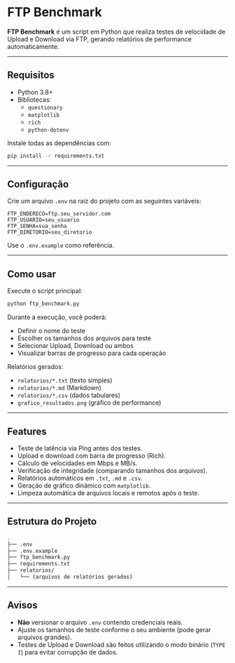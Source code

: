
# FTP Benchmark

**FTP Benchmark** é um script em Python que realiza testes de velocidade de Upload e Download via FTP, gerando relatórios de performance automaticamente.

---

## Requisitos

- Python 3.8+
- Bibliotecas:
  - `questionary`
  - `matplotlib`
  - `rich`
  - `python-dotenv`

Instale todas as dependências com:

```bash
pip install -r requirements.txt
```

---

## Configuração

Crie um arquivo `.env` na raiz do projeto com as seguintes variáveis:

```env
FTP_ENDERECO=ftp.seu_servidor.com
FTP_USUARIO=seu_usuario
FTP_SENHA=sua_senha
FTP_DIRETORIO=seu_diretorio
```

Use o `.env.example` como referência.

---

## Como usar

Execute o script principal:

```bash
python ftp_benchmark.py
```

Durante a execução, você poderá:
- Definir o nome do teste
- Escolher os tamanhos dos arquivos para teste
- Selecionar Upload, Download ou ambos
- Visualizar barras de progresso para cada operação

Relatórios gerados:
- `relatorios/*.txt` (texto simples)
- `relatorios/*.md` (Markdown)
- `relatorios/*.csv` (dados tabulares)
- `grafico_resultados.png` (gráfico de performance)

---

## Features

- Teste de latência via Ping antes dos testes.
- Upload e download com barra de progresso (Rich).
- Cálculo de velocidades em Mbps e MB/s.
- Verificação de integridade (comparando tamanhos dos arquivos).
- Relatórios automáticos em `.txt`, `.md` e `.csv`.
- Geração de gráfico dinâmico com `matplotlib`.
- Limpeza automática de arquivos locais e remotos após o teste.

---

## Estrutura do Projeto

```bash
.
├── .env
├── .env.example
├── ftp_benchmark.py
├── requirements.txt
├── relatorios/
│   └── (arquivos de relatórios gerados)
```

---

## Avisos

- **Não** versionar o arquivo `.env` contendo credenciais reais.
- Ajuste os tamanhos de teste conforme o seu ambiente (pode gerar arquivos grandes).
- Testes de Upload e Download são feitos utilizando o modo binário (`TYPE I`) para evitar corrupção de dados.
